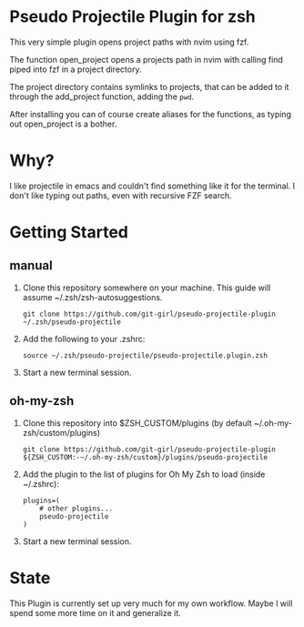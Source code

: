# Pseudo Projectile Plugin for zsh 

This very simple plugin opens project paths with nvim using fzf. 

The function open_project opens a projects path in nvim with calling find piped into fzf in a project directory. 

The project directory contains symlinks to projects, that can be added to it through the add_project function, adding the `pwd`. 

After installing you can of course create aliases for the functions, as typing out open_project is a bother. 

# Why? 

I like projectile in emacs and couldn't find something like it for the terminal. 
I don't like typing out paths, even with recursive FZF search. 


# Getting Started

## manual 

1. Clone this repository somewhere on your machine. This guide will assume ~/.zsh/zsh-autosuggestions.

    `git clone https://github.com/git-girl/pseudo-projectile-plugin ~/.zsh/pseudo-projectile`

2. Add the following to your .zshrc:

    `source ~/.zsh/pseudo-projectile/pseudo-projectile.plugin.zsh` 
    
3. Start a new terminal session.


## oh-my-zsh 

1. Clone this repository into $ZSH_CUSTOM/plugins (by default ~/.oh-my-zsh/custom/plugins)

    `git clone https://github.com/git-girl/pseudo-projectile-plugin ${ZSH_CUSTOM:-~/.oh-my-zsh/custom}/plugins/pseudo-projectile`

2. Add the plugin to the list of plugins for Oh My Zsh to load (inside ~/.zshrc):

    ```
    plugins=( 
        # other plugins...
        pseudo-projectile
    )
    ```

3. Start a new terminal session.


# State 

This Plugin is currently set up very much for my own workflow. 
Maybe I will spend some more time on it and generalize it. 
